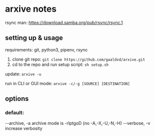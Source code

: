 # arxive notes

rsync man: https://download.samba.org/pub/rsync/rsync.1

## setting up & usage

requirements: git, python3, pipenv, rsync

1. clone git repo: `git clone https://github.com/gaaldvd/arxive.git`
2. cd to the repo and run setup script: `sh setup.sh`

update: `arxive -u`

run in CLI or GUI mode: `arxive -c/-g [SOURCE] [DESTINATION]`

## options

### default:

--archive, -a            archive mode is -rlptgoD (no -A,-X,-U,-N,-H)
--verbose, -v            increase verbosity
